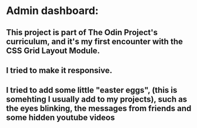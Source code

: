 # Admin dashboard:

## This project is part of The Odin Project's curriculum, and it's my first encounter with the CSS Grid Layout Module.
## I tried to make it responsive.
## I tried to add some little "easter eggs", (this is somehting I usually add to my projects), such as the eyes blinking, the messages from friends and some hidden youtube videos
## 
